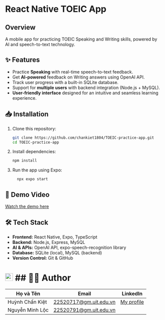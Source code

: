 # React Native TOEIC App

## Overview

A mobile app for practicing TOEIC Speaking and Writing skills, powered by AI and speech-to-text technology.

## ✨ Features
- Practice **Speaking** with real-time speech-to-text feedback.
- Get **AI-powered** feedback on Writing answers using OpenAI API.
- Track user progress with a built-in SQLite database.
- Support for **multiple users** with backend integration (Node.js + MySQL).
- **User-friendly interface** designed for an intuitive and seamless learning experience.

## 📥 Installation  
1. Clone this repository:  
   ```bash
   git clone https://github.com/chankiet1804/TOEIC-practice-app.git
   cd TOEIC-practice-app
2. Install dependencies:
   ```bash
   npm install
3. Run the app using Expo:
    ```bash
      npx expo start
    ```
## 🎥 Demo Video

[Watch the demo here](https://www.youtube.com/shorts/rDcqCB0BCDE)

## 🛠️ Tech Stack  
- **Frontend:** React Native, Expo, TypeScript  
- **Backend:** Node.js, Express, MySQL  
- **AI & APIs:** OpenAI API, expo-speech-recognition library  
- **Database:** SQLite (local), MySQL (backend)  
- **Version Control:** Git & GitHub 

# <img src="https://img.icons8.com/fluency/48/000000/group.png" alt="Team Icon" width="25"/> ## 👨‍💻 Author  

| Họ và Tên            | Email                  | LinkedIn 
| -------------------- | ---------------------- | ---------------------- |
| Huỳnh Chấn Kiệt      | 22520717@gm.uit.edu.vn |[My profile](https://www.linkedin.com/in/kiet-huynh-651bb6317/)|
| Nguyễn Minh Lộc      | 22520791@gm.uit.edu.vn |
